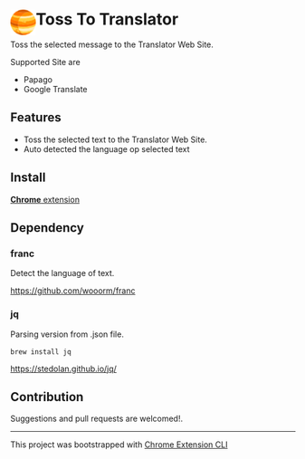 # <img src="public/icons/icon_48.png" width="45" align="left"> Toss To Translator

Toss the selected message to the Translator Web Site.

Supported Site are 
 
 - Papago 
 - Google Translate

## Features

- Toss the selected text to the Translator Web Site.
- Auto detected the language op selected text

## Install

[**Chrome** extension]() <!-- TODO: Add chrome extension link inside parenthesis -->


## Dependency

### franc

Detect the language of text.

https://github.com/wooorm/franc

### jq

Parsing version from .json file.

```
brew install jq
```

https://stedolan.github.io/jq/

## Contribution

Suggestions and pull requests are welcomed!.

---

This project was bootstrapped with [Chrome Extension CLI](https://github.com/dutiyesh/chrome-extension-cli)

